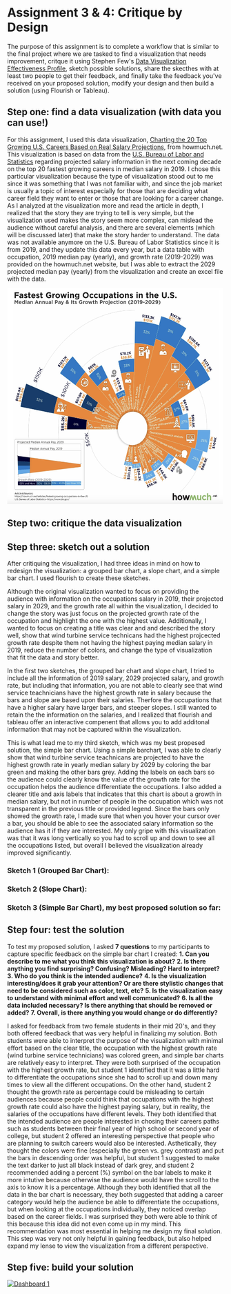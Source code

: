 # Assignment 3 & 4: Critique by Design
The purpose of this assignment is to complete a workflow that is similar to the final project where we are tasked to find a visualization that needs improvement, critque it using Stephen Few's [Data Visualization Effectiveness Profile](http://www.perceptualedge.com/articles/visual_business_intelligence/data_visualization_effectiveness_profile.pdf), sketch possible solutions, share the skecthes with at least two people to get their feedback, and finally take the feedback you've received on your proposed solution, modify your design and then build a solution (using Flourish or Tableau). 

## Step one: find a data visualization (with data you can use!)
For this assignment, I used this data visualization, [Charting the 20 Top Growing U.S. Careers Based on Real Salary Projections](https://howmuch.net/articles/fastest-growing-occupations-in-the-US), from howmuch.net. This visualization is based on data from the [U.S. Bureau of Labor and Statistics](https://www.bls.gov/) regarding projected salary information in the next coming decade on the top 20 fastest growing careers in median salary in 2019. I chose this particular visualization because the type of visualization stood out to me since it was something that I was not familiar with, and since the job market is usually a topic of interest especially for those that are deciding what career field they want to enter or those that are looking for a career change. As I analyzed at the visualization more and read the article in depth, I realized that the story they are trying to tell is very simple, but the visualization used makes the story seem more complex, can mislead the audience without careful analysis, and there are several elements (which will be discussed later) that make the story harder to understand. The data was not available anymore on the U.S. Bureau of Labor Statistics since it is from 2019, and they update this data every year, but a data table with occupation, 2019 median pay (yearly), and growth rate (2019-2029) was provided on the howmuch.net website, but I was able to extract the 2029 projected median pay (yearly) from the visualization and create an excel file with the data. 

<img src="top20careers_visualization.jpg" width="500" height="500" />

## Step two: critique the data visualization

## Step three: sketch out a solution
After critiquing the visualization, I had three ideas in mind on how to redesign the visualization: a grouped bar chart, a slope chart, and a simple bar chart. I used flourish to create these sketches. 

Although the original visualization wanted to focus on providing the audience with information on the occupations salary in 2019, their projected salary in 2029, and the growth rate all within the visualization, I decided to change the story was just focus on the projected growth rate of the occupation and highlight the one with the highest value. Additionally, I wanted to focus on creating a title was clear and and described the story well, show that wind turbine service technicans had the highest projcected growth rate despite them not having the highest paying median salary in 2019, reduce the number of colors, and change the type of visualization that fit the data and story better. 

In the first two sketches, the grouped bar chart and slope chart, I tried to include all the information of 2019 salary, 2029 projected salary, and growth rate, but including that information, you are not able to clearly see that wind service teachnicians have the highest growth rate in salary because the bars and slope are based upon their salaries. Therfore the occupations that have a higher salary have larger bars, and steeper slopes. I still wanted to retain the the information on the salaries, and I realized that flourish and tableau offer an interactive compenent that allows you to add additonal information that may not be captured within the visualization. 

This is what lead me to my third sketch, which was my best propesed solution, the simple bar chart. Using a simple barchart, I was able to clearly show that wind turbine service teachnicans are projected to have the highest growth rate in yearly median salary by 2029 by coloring the bar green and making the other bars grey. Adding the labels on each bars so the audience could clearly know the value of the growth rate for the occupation helps the audience differentiate the occupations. I also added a clearer title and axis labels that indicates that this chart is about a growth in median salary, but not in number of people in the occupation which was not transparent in the previous title or provided legend. Since the bars only showed the growth rate, I made sure that when you hover your cursor over a bar, you should be able to see the associated salary information so the audience has it if they are interested. My only gripe with this visualization was that it was long vertically so you had to scroll up and down to see all the occupations listed, but overall I believed the visualization already improved significantly. 

### Sketch 1 (Grouped Bar Chart): 
<div class="flourish-embed flourish-chart" data-src="visualisation/15044137"><script src="https://public.flourish.studio/resources/embed.js"></script></div>

### Sketch 2 (Slope Chart): 
<div class="flourish-embed flourish-slope" data-src="visualisation/15044215"><script src="https://public.flourish.studio/resources/embed.js"></script></div>

### Sketch 3 (Simple Bar Chart), my best proposed solution so far: 
<div class="flourish-embed flourish-chart" data-src="visualisation/15044273"><script src="https://public.flourish.studio/resources/embed.js"></script></div>

## Step four: test the solution 
To test my proposed solution, I asked **7 questions** to my participants to capture specific feedback on the simple bar chart I created: 
**1. Can you describe to me what you think this visualization is about?**
**2. Is there anything you find surprising? Confusing? Misleading? Hard to interpret?**
**3. Who do you think is the intended audience?**
**4. Is the visualization interesting/does it grab your attention? Or are there stylistic changes that need to be considered such as color, text, etc?**
**5. Is the visualization easy to understand with minimal effort and well communicated?**
**6. Is all the data included necessary? Is there anything that should be removed or added?**
**7. Overall, is there anything you would change or do differently?**

I asked for feedback from two female students in their mid 20's, and they both offered feedback that was very helpful in finalizing my solution. Both students were able to interpret the purpose of the visualization with minimal effort based on the clear title, the occupation with the highest growth rate (wind turbine service technicians) was colored green, and simple bar charts are relatively easy to interpret. They were both surprised of the occupation with the highest growth rate, but student 1 identified that it was a little hard to differentiate the occupations since she had to scroll up and down many times to view all the different occupations. On the other hand, student 2 thought the growth rate as percentage could be misleading to certain audiences because people could think that occupations with the highest growth rate could also have the highest paying salary, but in reality, the salaries of the occupations have different levels. They both identified that the intended audience are people interested in chosing their careers paths such as students between their final year of high school or second year of college, but student 2 offered an interesting perspective that people who are planning to switch careers would also be interested. Asthetically, they thought the colors were fine (especially the green vs. grey contrast) and put the bars in descending order was helpful, but student 1 suggested to make the text darker to just all black instead of dark grey, and student 2 recommended adding a percent (%) symbol on the bar labels to make it more intutive because otherwise the audience would have the scroll to the axis to know it is a percentage. Although they both identified that all the data in the bar chart is necessary, they both suggested that adding a career category would help the audience be able to differentiate the occupations, but when looking at the occupations individually, they noticed overlap based on the career fields. I was surprised they both were able to think of this because this idea did not even come up in my mind. This recommendation was most essential in helping me design my final solution. This step was very not only helpful in gaining feedback, but also helped expand my lense to view the visualization from a different perspective.  

## Step five: build your solution
<div class='tableauPlaceholder' id='viz1695089198311' style='position: relative'><noscript><a href='#'><img alt='Dashboard 1 ' src='https:&#47;&#47;public.tableau.com&#47;static&#47;images&#47;to&#47;top20careers&#47;Dashboard1&#47;1_rss.png' style='border: none' /></a></noscript><object class='tableauViz'  style='display:none;'><param name='host_url' value='https%3A%2F%2Fpublic.tableau.com%2F' /> <param name='embed_code_version' value='3' /> <param name='site_root' value='' /><param name='name' value='top20careers&#47;Dashboard1' /><param name='tabs' value='no' /><param name='toolbar' 
value='yes' /><param name='static_image' value='https:&#47;&#47;public.tableau.com&#47;static&#47;images&#47;to&#47;top20careers&#47;Dashboard1&#47;1.png' /> <param name='animate_transition' value='yes' /><param name='display_static_image' value='yes' /><param name='display_spinner' value='yes' /><param name='display_overlay' value='yes' /><param name='display_count' value='yes' /><param name='language' value='en-US' /><param name='filter' 
value='publish=yes' /></object></div><script type='text/javascript'>
  var divElementdocument.getElementById('viz1695089198311'); 
  var vizElement = divElement.getElementsByTagName('object')[0]; if ( divElement.offsetWidth > 800 ) { vizElement.style.width='1000px';vizElement.style.height='827px';} else if (    divElement.offsetWidth > 500 ) { vizElement.style.width='1000px';vizElement.style.height='827px';} else { vizElement.style.width='100%';vizElement.style.height='727px';}           var scriptElement = document.createElement('script'); scriptElement.src = 'https://public.tableau.com/javascripts/api/viz_v1.js';
  vizElement.parentNode.insertBefore(scriptElement, vizElement);
</script>
